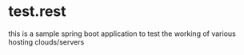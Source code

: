 # test.rest
this is a sample spring boot application to test the working of various hosting clouds/servers
